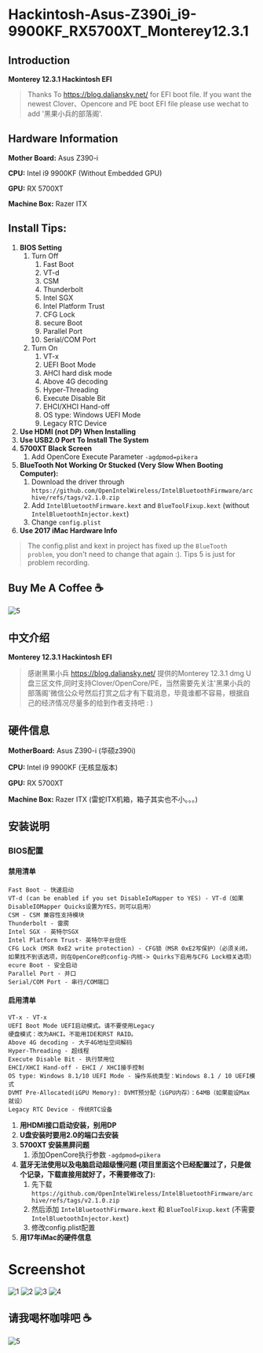 # Hackintosh-Asus-Z390i_i9-9900KF_RX5700XT_Monterey12.3.1

## Introduction
**Monterey 12.3.1 Hackintosh EFI**
>Thanks To https://blog.daliansky.net/ for EFI boot file. If you want the newest Clover、Opencore and PE boot EFI file please use wechat to add '黑果小兵的部落阁'.

## Hardware Information
**Mother Board:** Asus Z390-i

**CPU:** Intel i9 9900KF (Without Embedded GPU)

**GPU:** RX 5700XT

**Machine Box:** Razer ITX

## Install Tips:
1. **BIOS Setting**
    1. Turn Off
        1. Fast Boot
        2. VT-d
        3. CSM
        4. Thunderbolt
        5. Intel SGX
        6. Intel Platform Trust
        7. CFG Lock
        8. secure Boot
        9. Parallel Port
        10. Serial/COM Port
    2. Turn On
        1. VT-x
        2. UEFI Boot Mode
        3. AHCI hard disk mode
        4. Above 4G decoding
        5. Hyper-Threading
        6. Execute Disable Bit
        7. EHCI/XHCI Hand-off
        8. OS type: Windows UEFI Mode
        9. Legacy RTC Device
2. **Use HDMI (not DP) When Installing**
3. **Use USB2.0 Port To Install The System**
4. **5700XT Black Screen**
    1. Add OpenCore Execute Parameter `-agdpmod=pikera`
5. **BlueTooth Not Working Or Stucked (Very Slow When Booting Computer):**
    1. Download the driver through `https://github.com/OpenIntelWireless/IntelBluetoothFirmware/archive/refs/tags/v2.1.0.zip`
    2. Add `IntelBluetoothFirmware.kext` and `BlueToolFixup.kext` (without `IntelBluetoothInjector.kext`)
    3. Change `config.plist`
6. **Use 2017 iMac Hardware Info**

>The config.plist and kext in project has fixed up the `BlueTooth problem`, you don't need to change that again :). Tips 5 is just for problem recording.

## Buy Me A Coffee ☕️
![5](Assets/5.png)


## 中文介绍
**Monterey 12.3.1 Hackintosh EFI**
>感谢黑果小兵 https://blog.daliansky.net/ 提供的Monterey 12.3.1 dmg U盘三区文件,同时支持Clover/OpenCore/PE，当然需要先关注'黑果小兵的部落阁'微信公众号然后打赏之后才有下载消息，毕竟谁都不容易，根据自己的经济情况尽量多的给到作者支持吧 : )

## 硬件信息
**MotherBoard:** Asus Z390-i (华硕z390i)

**CPU:** Intel i9 9900KF (无核显版本)

**GPU:** RX 5700XT

**Machine Box:** Razer ITX (雷蛇ITX机箱，箱子其实也不小。。。)

## 安装说明
### BIOS配置
#### 禁用清单
    Fast Boot - 快速启动
    VT-d (can be enabled if you set DisableIoMapper to YES) - VT-d（如果DisableIOMapper Quicks设置为YES，则可以启用）
    CSM - CSM 兼容性支持模块
    Thunderbolt - 雷雳
    Intel SGX - 英特尔SGX
    Intel Platform Trust- 英特尔平台信任
    CFG Lock (MSR 0xE2 write protection) - CFG锁（MSR 0xE2写保护）（必须关闭，如果找不到该选项，则在OpenCore的config-内核-> Quirks下启用与CFG Lock相关选项）
    ecure Boot - 安全启动
    Parallel Port - 并口
    Serial/COM Port - 串行/COM端口

#### 启用清单
    VT-x - VT-x
    UEFI Boot Mode UEFI启动模式。请不要使用Legacy
    硬盘模式：改为AHCI。不能用IDE和RST RAID。
    Above 4G decoding - 大于4G地址空间解码
    Hyper-Threading - 超线程
    Execute Disable Bit - 执行禁用位
    EHCI/XHCI Hand-off - EHCI / XHCI接手控制
    OS type: Windows 8.1/10 UEFI Mode - 操作系统类型：Windows 8.1 / 10 UEFI模式
    DVMT Pre-Allocated(iGPU Memory): DVMT预分配（iGPU内存）：64MB（如果能设Max就设）
    Legacy RTC Device - 传统RTC设备
    
1. **用HDMI接口启动安装，别用DP**
2. **U盘安装时要用2.0的端口去安装**
3. **5700XT 安装黑屏问题**
    1. 添加OpenCore执行参数 `-agdpmod=pikera`
4. **蓝牙无法使用以及电脑启动超级慢问题 (项目里面这个已经配置过了，只是做个记录，下载直接用就好了，不需要修改了):**
    1. 先下载 `https://github.com/OpenIntelWireless/IntelBluetoothFirmware/archive/refs/tags/v2.1.0.zip`
    2. 然后添加 `IntelBluetoothFirmware.kext` 和 `BlueToolFixup.kext` (不需要 `IntelBluetoothInjector.kext`)
    3. 修改config.plist配置
5. **用17年iMac的硬件信息**

# Screenshot
![1](Assets/1.png)
![2](Assets/2.png)
![3](Assets/3.png)
![4](Assets/4.png)


## 请我喝杯咖啡吧 ☕️
![5](Assets/5.png)


